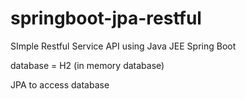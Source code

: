 # springboot-jpa-restful

SImple Restful Service API using Java JEE Spring Boot 


database = H2 (in memory database)

JPA to access database
